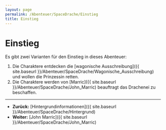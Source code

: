 ```yaml
---
layout: page
permalink: /Abenteuer/SpaceDrache/Einstieg
title: Einstieg
---
```


# Einstieg

Es gibt zwei Varianten für den Einstieg in dieses Abenteuer:

1. Die Charaktere entdecken die [wagonische Ausschreibung]({{ site.baseurl }}/Abenteuer/SpaceDrache/Wagonische_Ausschreibung) und wollen die Prinzessin retten.
2. Die Charaktere werden von [Marric]({{ site.baseurl }}/Abenteuer/SpaceDrache/John_Marric) beauftragt das Drachenei zu beschaffen.

***

- **Zurück:** [Hintergrundinformationen]({{ site.baseurl }}/Abenteuer/SpaceDrache/Hintergrund)
- **Weiter:** [John Marric]({{ site.baseurl }}/Abenteuer/SpaceDrache/John_Marric)

